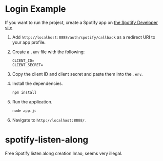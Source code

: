 # Login Example

If you want to run the project, create a Spotify app on [the Spotify Developer site](https://developer.spotify.com/dashboard/).

1. Add `http://localhost:8888/auth/spotify/callback` as a redirect URI to your app profile.
1. Create a `.env` file with the following:

   ```
   CLIENT_ID=
   CLIENT_SECRET=
   ```

1. Copy the client ID and client secret and paste them into the `.env`.
1. Install the dependencies.

   ```sh
   npm install
   ```

1. Run the application.

   ```sh
   node app.js
   ```

1. Navigate to `http://localhost:8888/`.

# spotify-listen-along
Free Spotify listen along creation lmao, seems very illegal.

